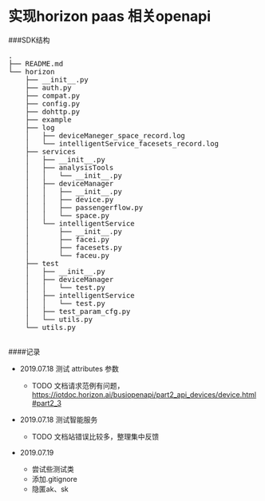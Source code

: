 # 实现horizon paas 相关openapi

###SDK结构
<pre>
.
├── README.md
└── horizon
    ├── __init__.py
    ├── auth.py
    ├── compat.py
    ├── config.py
    ├── dohttp.py
    ├── example
    ├── log
    │   ├── deviceManeger_space_record.log
    │   └── intelligentService_facesets_record.log
    ├── services
    │   ├── __init__.py
    │   ├── analysisTools
    │   │   └── __init__.py
    │   ├── deviceManager
    │   │   ├── __init__.py
    │   │   ├── device.py
    │   │   ├── passengerflow.py
    │   │   └── space.py
    │   └── intelligentService
    │       ├── __init__.py
    │       ├── facei.py
    │       ├── facesets.py
    │       └── faceu.py
    ├── test
    │   ├── __init__.py
    │   ├── deviceManager
    │   │   └── test.py
    │   ├── intelligentService
    │   │   └── test.py
    │   ├── test_param_cfg.py
    │   └── utils.py
    └── utils.py

</pre>

####记录
- 2019.07.18 测试 attributes 参数
    - TODO 文档请求范例有问题，https://iotdoc.horizon.ai/busiopenapi/part2_api_devices/device.html#part2_3

- 2019.07.18 测试智能服务
    - TODO 文档站错误比较多，整理集中反馈
    
- 2019.07.19 
    - 尝试些测试类
    - 添加.gitignore
    - 隐匿ak、sk